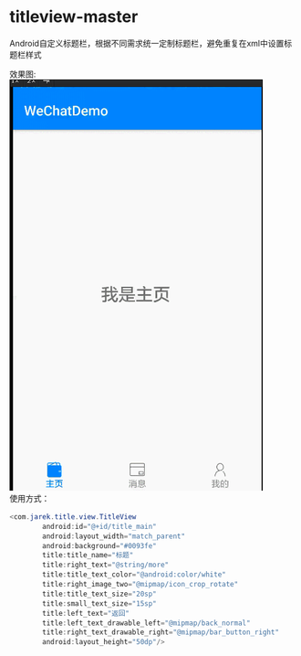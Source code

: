 # titleview-master

Android自定义标题栏，根据不同需求统一定制标题栏，避免重复在xml中设置标题栏样式<br>

效果图:<br>
![image](https://github.com/JarekWang/wechathome/blob/master/app/screenshots/GIF.gif)
<br>
使用方式：

```java
<com.jarek.title.view.TitleView
        android:id="@+id/title_main"
        android:layout_width="match_parent"
        android:background="#0093fe"
        title:title_name="标题"
        title:right_text="@string/more"
        title:title_text_color="@android:color/white"
        title:right_image_two="@mipmap/icon_crop_rotate"
        title:title_text_size="20sp"
        title:small_text_size="15sp"
        title:left_text="返回"
        title:left_text_drawable_left="@mipmap/back_normal"
        title:right_text_drawable_right="@mipmap/bar_button_right"
        android:layout_height="50dp"/>
```
